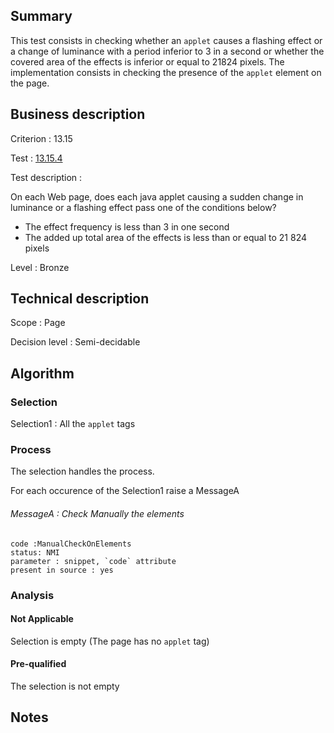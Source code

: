 ## Summary

This test consists in checking whether an `applet` causes a flashing effect or a change of luminance with a period inferior to 3 in a second or whether the covered area of the effects is inferior or equal to 21824 pixels. The implementation consists in checking the presence of the `applet` element on the page.

## Business description

Criterion : 13.15

Test : [13.15.4](http://www.accessiweb.org/index.php/accessiweb-22-english-version.html#test-13-15-4)

Test description :

On each Web page, does each java applet causing a sudden change in luminance or a flashing effect pass one of the conditions below?

 * The effect frequency is less than 3 in one second
 * The added up total area of the effects is less than or equal to 21 824 pixels

Level : Bronze

## Technical description

Scope : Page

Decision level : Semi-decidable

## Algorithm

### Selection

Selection1 : All the `applet` tags

### Process

The selection handles the process.

For each occurence of the Selection1 raise a MessageA
###### MessageA : Check Manually the elements

    code :ManualCheckOnElements
    status: NMI
    parameter : snippet, `code` attribute
    present in source : yes

### Analysis

#### Not Applicable

Selection is empty (The page has no `applet` tag)

#### Pre-qualified

The selection is not empty

## Notes
